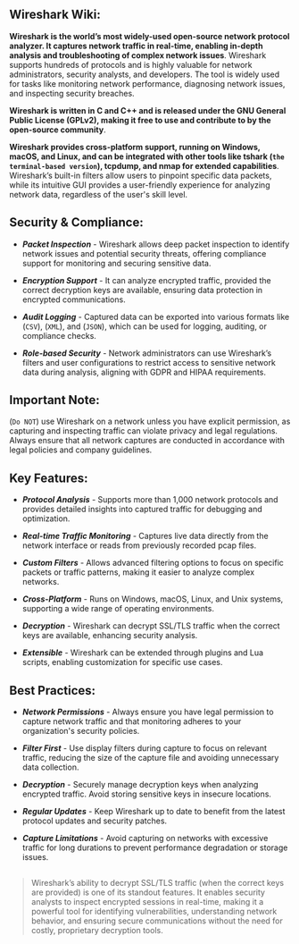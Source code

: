 ## Wireshark Wiki:

**Wireshark is the world’s most widely-used open-source network protocol analyzer. It captures network traffic in real-time, enabling in-depth analysis and troubleshooting of complex network issues**. Wireshark supports hundreds of protocols and is 
highly valuable for network administrators, security analysts, and developers. The tool is widely used for tasks like monitoring network performance, diagnosing network issues, and inspecting security breaches.

**Wireshark is written in C and C++ and is released under the GNU General Public License (GPLv2), making it free to use and contribute to by the open-source community**.

**Wireshark provides cross-platform support, running on Windows, macOS, and Linux, and can be integrated with other tools like tshark (`the terminal-based version`), tcpdump, and nmap for extended capabilities**. Wireshark’s built-in filters allow users to pinpoint specific data packets, while its intuitive GUI provides a user-friendly experience for analyzing network data, regardless of the user's skill level.


## Security & Compliance:

- ***Packet Inspection*** - Wireshark allows deep packet inspection to identify network issues and potential security threats, offering compliance support for monitoring and securing sensitive data.

- ***Encryption Support*** - It can analyze encrypted traffic, provided the correct decryption keys are available, ensuring data protection in encrypted communications.

- ***Audit Logging*** - Captured data can be exported into various formats like (`CSV`), (`XML`), and (`JSON`), which can be used for logging, auditing, or compliance checks.

- ***Role-based Security*** - Network administrators can use Wireshark’s filters and user configurations to restrict access to sensitive network data during analysis, aligning with GDPR and HIPAA requirements.

## Important Note:
(`Do NOT`) use Wireshark on a network unless you have explicit permission, as capturing and inspecting traffic can violate privacy and legal regulations. Always ensure that all network captures are conducted in accordance with legal policies and company guidelines.


## Key Features:

- ***Protocol Analysis*** - Supports more than 1,000 network protocols and provides detailed insights into captured traffic for debugging and optimization.

- ***Real-time Traffic Monitoring*** - Captures live data directly from the network interface or reads from previously recorded pcap files.

- ***Custom Filters*** - Allows advanced filtering options to focus on specific packets or traffic patterns, making it easier to analyze complex networks.

- ***Cross-Platform*** - Runs on Windows, macOS, Linux, and Unix systems, supporting a wide range of operating environments.

- ***Decryption*** - Wireshark can decrypt SSL/TLS traffic when the correct keys are available, enhancing security analysis.

- ***Extensible*** - Wireshark can be extended through plugins and Lua scripts, enabling customization for specific use cases.


## Best Practices:

- ***Network Permissions*** - Always ensure you have legal permission to capture network traffic and that monitoring adheres to your organization's security policies.

- ***Filter First*** - Use display filters during capture to focus on relevant traffic, reducing the size of the capture file and avoiding unnecessary data collection.

- ***Decryption*** - Securely manage decryption keys when analyzing encrypted traffic. Avoid storing sensitive keys in insecure locations.

- ***Regular Updates*** - Keep Wireshark up to date to benefit from the latest protocol updates and security patches.

- ***Capture Limitations*** - Avoid capturing on networks with excessive traffic for long durations to prevent performance degradation or storage issues.


##
> Wireshark’s ability to decrypt SSL/TLS traffic (when the correct keys are provided) is one of its standout features. It enables security analysts to inspect encrypted sessions in real-time, making it a powerful tool for identifying vulnerabilities, understanding network behavior, and ensuring secure communications without the need for costly, proprietary decryption tools.
